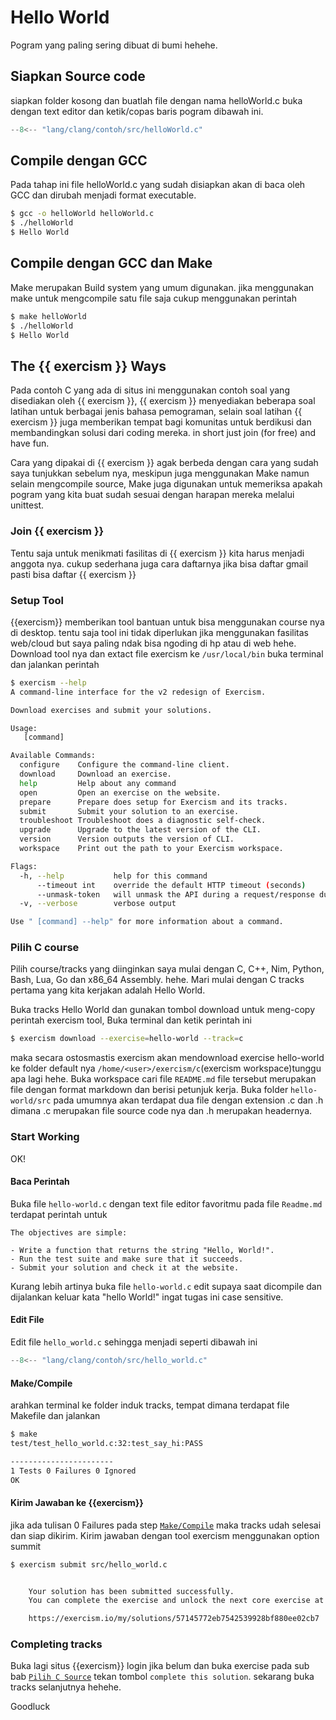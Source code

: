 # Hello World

Pogram yang paling sering dibuat di bumi hehehe.

## Siapkan Source code

siapkan folder kosong dan buatlah file dengan nama helloWorld.c buka dengan text editor dan ketik/copas baris pogram dibawah ini.

```c
--8<-- "lang/clang/contoh/src/helloWorld.c"
```

## Compile dengan GCC

Pada tahap ini file helloWorld.c yang sudah disiapkan akan di baca oleh GCC dan dirubah menjadi format executable.

```bash
$ gcc -o helloWorld helloWorld.c
$ ./helloWorld
$ Hello World
```

## Compile dengan GCC dan Make

Make merupakan Build system yang umum digunakan. jika menggunakan make untuk mengcompile satu file saja cukup menggunakan perintah

```bash
$ make helloWorld
$ ./helloWorld
$ Hello World
```

## The {{ exercism }} Ways

Pada contoh C yang ada di situs ini menggunakan contoh soal yang disediakan oleh {{ exercism }}, {{ exercism }} menyediakan beberapa soal latihan untuk berbagai jenis bahasa pemograman, selain soal latihan {{ exercism }} juga memberikan tempat bagi komunitas untuk berdikusi dan membandingkan solusi dari coding mereka. in short just join (for free) and have fun.

Cara yang dipakai di {{ exercism }} agak berbeda dengan cara yang sudah saya tunjukkan sebelum nya, meskipun juga menggunakan Make namun selain mengcompile source, Make juga digunakan untuk memeriksa apakah pogram yang kita buat sudah sesuai dengan harapan mereka melalui unittest.

### Join {{ exercism }}

Tentu saja untuk menikmati fasilitas di {{ exercism }} kita harus menjadi anggota nya. cukup sederhana juga cara daftarnya jika bisa daftar gmail pasti bisa daftar {{ exercism }}

### Setup Tool

{{exercism}} memberikan tool bantuan untuk bisa menggunakan course nya di desktop. tentu saja tool ini tidak diperlukan jika menggunakan fasilitas web/cloud but saya paling ndak bisa ngoding di hp atau di web hehe.
Download tool nya dan extact file exercism ke `/usr/local/bin` buka terminal dan jalankan perintah

```bash
$ exercism --help
A command-line interface for the v2 redesign of Exercism.

Download exercises and submit your solutions.

Usage:
   [command]

Available Commands:
  configure    Configure the command-line client.
  download     Download an exercise.
  help         Help about any command
  open         Open an exercise on the website.
  prepare      Prepare does setup for Exercism and its tracks.
  submit       Submit your solution to an exercise.
  troubleshoot Troubleshoot does a diagnostic self-check.
  upgrade      Upgrade to the latest version of the CLI.
  version      Version outputs the version of CLI.
  workspace    Print out the path to your Exercism workspace.

Flags:
  -h, --help           help for this command
      --timeout int    override the default HTTP timeout (seconds)
      --unmask-token   will unmask the API during a request/response dump
  -v, --verbose        verbose output

Use " [command] --help" for more information about a command.
```

### Pilih C course

Pilih course/tracks yang diinginkan saya mulai dengan C, C++, Nim, Python, Bash, Lua, Go dan x86_64 Assembly. hehe. Mari mulai dengan C tracks pertama yang kita kerjakan adalah Hello World.

Buka tracks Hello World dan gunakan tombol download untuk meng-copy perintah exercism tool, Buka terminal dan ketik perintah ini

```bash
$ exercism download --exercise=hello-world --track=c
```

maka secara ostosmastis exercism akan mendownload exercise hello-world ke folder default nya `/home/<user>/exercism/c`(exercism workspace)tunggu apa lagi hehe. Buka workspace cari file `README.md` file tersebut merupakan file dengan format markdown dan berisi petunjuk kerja. Buka folder `hello-world/src` pada umumnya akan terdapat dua file dengan extension .c dan .h dimana .c merupakan file source code nya dan .h merupakan headernya.

### Start Working

OK!

#### Baca Perintah

Buka file `hello-world.c` dengan text file editor favoritmu pada file `Readme.md` terdapat perintah untuk

```
The objectives are simple:

- Write a function that returns the string "Hello, World!".
- Run the test suite and make sure that it succeeds.
- Submit your solution and check it at the website.
```

Kurang lebih artinya buka file `hello-world.c` edit supaya saat dicompile dan dijalankan keluar kata "hello World!" ingat tugas ini case sensitive.

#### Edit File

Edit file `hello_world.c` sehingga menjadi seperti dibawah ini

```c
--8<-- "lang/clang/contoh/src/hello_world.c"
```

#### Make/Compile

arahkan terminal ke folder induk tracks, tempat dimana terdapat file Makefile dan jalankan

```bash
$ make
test/test_hello_world.c:32:test_say_hi:PASS

-----------------------
1 Tests 0 Failures 0 Ignored
OK
```
#### Kirim Jawaban ke {{exercism}}
jika ada tulisan 0 Failures pada step [`Make/Compile`](#makecompile) maka tracks udah selesai dan siap dikirim. Kirim jawaban dengan tool exercism menggunakan option summit

```bash
$ exercism submit src/hello_world.c


    Your solution has been submitted successfully.
    You can complete the exercise and unlock the next core exercise at:

    https://exercism.io/my/solutions/57145772eb7542539928bf880ee02cb7

```

### Completing tracks

Buka lagi situs {{exercism}} login jika belum dan buka exercise pada sub bab [`Pilih C Source`](#pilih-c-course) tekan tombol `complete this solution`. sekarang buka tracks selanjutnya hehehe.

Goodluck